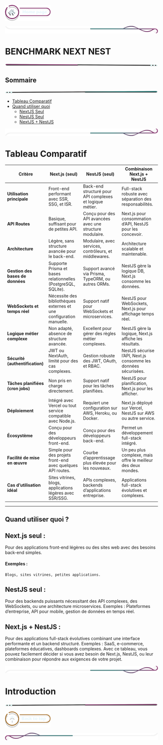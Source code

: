  <a href="../README.md">
  <img src="../assets/button/home_page.png" alt="Home page" style="width: 150px; height: auto;">
</a>

![border](../assets/line/border_deco_rt.png)

# BENCHMARK NEXT NEST

![border](../assets/line/line-pink-point_l.png)

## Sommaire
![border](../assets/line/line-teal-point_r.png)

- [Tableau Comparatif](#tableau-comparatif)
- [Quand utiliser quoi](#quand-utiliser-quoi-)
  - [NextJS Seul](#nextjs-seul-)
  - [NestJS Seul](#nextjs-seul-)
  - [NextJS + NestJS](#nextjs-seul-)

![border](../assets/line/border_deco_rb.png)

# Tableau Comparatif

| **Critère**                         | **Next.js (seul)**                                              | **NestJS (seul)**                                             | **Combinaison Next.js + NestJS**                               |
|-------------------------------------|-----------------------------------------------------------------|--------------------------------------------------------------|--------------------------------------------------------------|
| **Utilisation principale**          | Front-end performant avec SSR, SSG, et ISR.                    | Back-end structuré pour API complexes et logique métier.     | Full-stack robuste avec séparation des responsabilités.      |
| **API Routes**                      | Basique, suffisant pour de petites API.                        | Conçu pour des API avancées avec une structure modulaire.    | Next.js pour consommation d’API, NestJS pour les concevoir. |
| **Architecture**                    | Légère, sans structure avancée pour le back-end.               | Modulaire, avec services, contrôleurs, et middlewares.       | Architecture scalable et maintenable.                       |
| **Gestion des bases de données**    | Supporte Prisma et bases relationnelles (PostgreSQL, SQLite).  | Support avancé via Prisma, TypeORM, ou autres ORMs.          | NestJS gère la logique DB, Next.js consomme les données.     |
| **WebSockets et temps réel**        | Nécessite des bibliothèques externes et une configuration manuelle. | Support natif pour WebSockets et microservices.              | NestJS pour WebSockets, Next.js pour affichage temps réel.  |
| **Logique métier complexe**         | Non adapté, absence de structure avancée.                      | Excellent pour gérer des règles métier complexes.            | NestJS gère la logique, Next.js affiche les résultats.       |
| **Sécurité (authentification)**     | JWT ou NextAuth, limité pour des cas complexes.                | Gestion robuste des JWT, OAuth, et RBAC.                    | NestJS sécurise l’API, Next.js consomme les données sécurisées. |
| **Tâches planifiées (cron jobs)**   | Non pris en charge directement.                                | Support natif pour les tâches planifiées.                    | NestJS pour planification, Next.js pour les afficher.        |
| **Déploiement**                     | Intégré avec Vercel ou tout service compatible avec Node.js.    | Requiert une configuration sur AWS, Heroku, ou Docker.       | Next.js déployé sur Vercel, NestJS sur AWS ou autre service. |
| **Écosystème**                      | Conçu pour des développeurs front-end.                         | Conçu pour des développeurs back-end.                        | Permet un développement full-stack intégré.                  |
| **Facilité de mise en œuvre**       | Simple pour des projets front-end avec quelques API routes.     | Courbe d’apprentissage plus élevée pour les nouveaux.        | Un peu plus complexe, mais offre le meilleur des deux mondes. |
| **Cas d’utilisation idéal**         | Sites vitrines, blogs, applications légères avec SSR/SSG.      | APIs complexes, backends d’applications entreprise.          | Applications full-stack évolutives et complexes.             |

----

## Quand utiliser quoi ?
## Next.js seul :

Pour des applications front-end légères ou des sites web avec des besoins back-end simples.

#### Exemples :
```
Blogs, sites vitrines, petites applications.
```

## NestJS seul :

Pour des backends puissants nécessitant des API complexes, des WebSockets, ou une architecture microservices.
Exemples : Plateformes d’entreprise, API pour mobile, gestion de données en temps réel.

## Next.js + NestJS :

Pour des applications full-stack évolutives combinant une interface performante et un backend structuré.
Exemples : SaaS, e-commerce, plateformes éducatives, dashboards complexes.
Avec ce tableau, vous pouvez facilement décider si vous avez besoin de Next.js, NestJS, ou leur combinaison pour répondre aux exigences de votre projet.


![border](../assets/line/border_deco_rb.png)

# Introduction

![border](../assets/line/line-pink-point_r.png)

<a href="#sommaire">
  <img src="../assets/button/back_to_top.png" alt="Back to top" style="width: 150px; height: auto;">
</a>

![border](../assets/line/border_deco_l.png)
